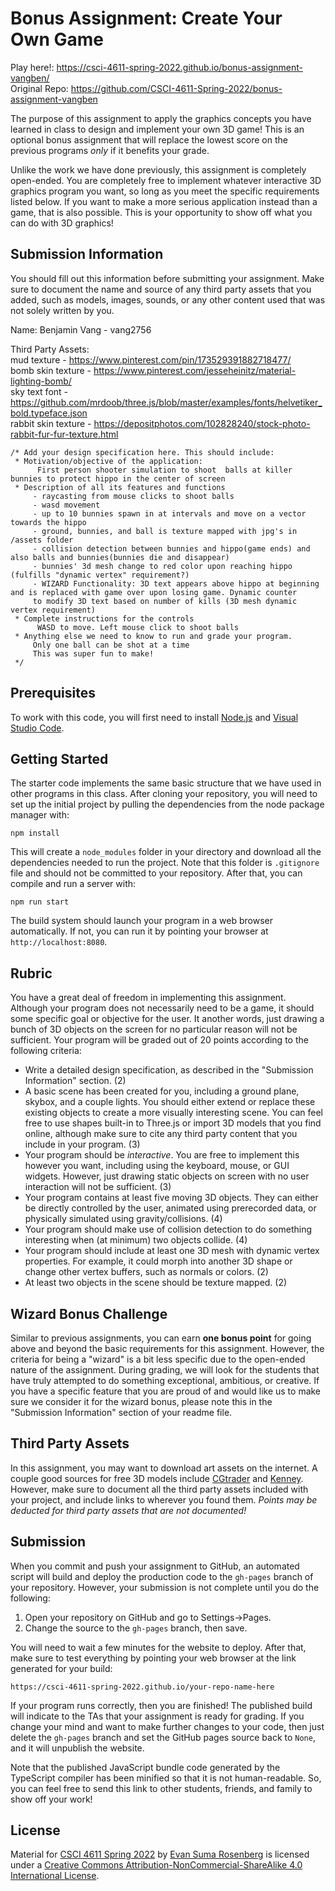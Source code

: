 # Bonus Assignment: Create Your Own Game

Play here!: https://csci-4611-spring-2022.github.io/bonus-assignment-vangben/<br />
Original Repo: https://github.com/CSCI-4611-Spring-2022/bonus-assignment-vangben

The purpose of this assignment to apply the graphics concepts you have learned in class to design and implement your own 3D game!  This is an optional bonus assignment that will replace the lowest score on the previous programs *only* if it benefits your grade.

Unlike the work we have done previously, this assignment is completely open-ended.  You are completely free to implement whatever interactive 3D graphics program you want, so long as you meet the specific requirements listed below.  If you want to make a more serious application instead than a game, that is also possible.  This is your opportunity to show off what you can do with 3D graphics!

## Submission Information

You should fill out this information before submitting your assignment. Make sure to document the name and source of any third party assets that you added, such as models, images, sounds, or any other content used that was not solely written by you. 

Name: Benjamin Vang - vang2756

Third Party Assets:<br />
mud texture - https://www.pinterest.com/pin/173529391882718477/<br />
bomb skin texture - https://www.pinterest.com/jesseheinitz/material-lighting-bomb/<br />
sky text font - https://github.com/mrdoob/three.js/blob/master/examples/fonts/helvetiker_bold.typeface.json<br />
rabbit skin texture - https://depositphotos.com/102828240/stock-photo-rabbit-fur-fur-texture.html<br />


```
/* Add your design specification here. This should include:
 * Motivation/objective of the application:
      First person shooter simulation to shoot  balls at killer bunnies to protect hippo in the center of screen
 * Description of all its features and functions
     - raycasting from mouse clicks to shoot balls
     - wasd movement
     - up to 10 bunnies spawn in at intervals and move on a vector towards the hippo
     - ground, bunnies, and ball is texture mapped with jpg's in /assets folder
     - collision detection between bunnies and hippo(game ends) and also balls and bunnies(bunnies die and disappear)
     - bunnies' 3d mesh change to red color upon reaching hippo (fulfills "dynamic vertex" requirement?)
     - WIZARD Functionality: 3D text appears above hippo at beginning and is replaced with game over upon losing game. Dynamic counter 
     to modify 3D text based on number of kills (3D mesh dynamic vertex requirement)
 * Complete instructions for the controls
      WASD to move. Left mouse click to shoot balls
 * Anything else we need to know to run and grade your program.
     Only one ball can be shot at a time
     This was super fun to make! 
 */
```

## Prerequisites

To work with this code, you will first need to install [Node.js](https://nodejs.org/en/) and [Visual Studio Code](https://code.visualstudio.com/). 

## Getting Started

The starter code implements the same basic structure that we have used in other programs in this class.  After cloning your repository, you will need to set up the initial project by pulling the dependencies from the node package manager with:

```
npm install
```

This will create a `node_modules` folder in your directory and download all the dependencies needed to run the project.  Note that this folder is `.gitignore` file and should not be committed to your repository.  After that, you can compile and run a server with:

```
npm run start
```

The build system should launch your program in a web browser automatically.  If not, you can run it by pointing your browser at `http://localhost:8080`.

## Rubric

You have a great deal of freedom in implementing this assignment.  Although your program does not necessarily need to be a game, it should some specific goal or objective for the user.  It another words, just drawing a bunch of 3D objects on the screen for no particular reason will not be sufficient.  Your program will be graded out of 20 points according to the following criteria:

- Write a detailed design specification, as described in the "Submission Information" section.  (2)
- A basic scene has been created for you, including a ground plane, skybox, and a couple lights.  You should either extend or replace these existing objects to create a more visually interesting scene. You can feel free to use shapes built-in to Three.js or import 3D models that you find online, although make sure to cite any third party content that you include in your program.  (3) 
- Your program should be *interactive*.  You are free to implement this however you want, including using the keyboard, mouse, or GUI widgets.  However, just drawing static objects on screen with no user interaction will not be sufficient. (3)
- Your program contains at least five moving 3D objects.  They can either be directly controlled by the user, animated using prerecorded data, or physically simulated using gravity/collisions.  (4) 
- Your program should make use of collision detection to do something interesting when (at minimum) two objects collide. (4)
- Your program should include at least one 3D mesh with dynamic vertex properties.  For example, it could morph into another 3D shape or change other vertex buffers, such as normals or colors.  (2)
- At least two objects in the scene should be texture mapped. (2)

## Wizard Bonus Challenge

Similar to previous assignments, you can earn **one bonus point** for going above and beyond the basic requirements for this assignment.  However, the criteria for being a "wizard" is a bit less specific due to the open-ended nature of the assignment.  During grading, we will look for the students that have truly attempted to do something exceptional, ambitious, or creative.  If you have a specific feature that you are proud of and would like us to make sure we consider it for the wizard bonus, please note this in the "Submission Information" section of your readme file.

## Third Party Assets

In this assignment, you may want to download art assets on the internet.  A couple good sources for free 3D models include [CGtrader](https://www.cgtrader.com/) and [Kenney](https://kenney.nl/).  However, make sure to document all the third party assets included with your project, and include links to wherever you found them.  *Points may be deducted for third party assets that are not documented!*

## Submission

When you commit and push your assignment to GitHub, an automated script will build and deploy the production code to the `gh-pages` branch of your repository.  However, your submission is not complete until you do the following:

1. Open your repository on GitHub and go to Settings->Pages.
2. Change the source to the `gh-pages` branch, then save.

You will need to wait a few minutes for the website to deploy.  After that, make sure to test everything by pointing your web browser at the link generated for your build:

```
https://csci-4611-spring-2022.github.io/your-repo-name-here
```

If your program runs correctly, then you are finished!  The published build will indicate to the TAs that your assignment is ready for grading.  If you change your mind and want to make further changes to your code, then just delete the `gh-pages` branch and set the GitHub pages source back to `None`, and it will unpublish the website.

Note that the published JavaScript bundle code generated by the TypeScript compiler has been minified so that it is not human-readable. So, you can feel free to send this link to other students, friends, and family to show off your work!

## License

Material for [CSCI 4611 Spring 2022](https://canvas.umn.edu/courses/290928/assignments/syllabus) by [Evan Suma Rosenberg](https://illusioneering.umn.edu/) is licensed under a [Creative Commons Attribution-NonCommercial-ShareAlike 4.0 International License](http://creativecommons.org/licenses/by-nc-sa/4.0/).
